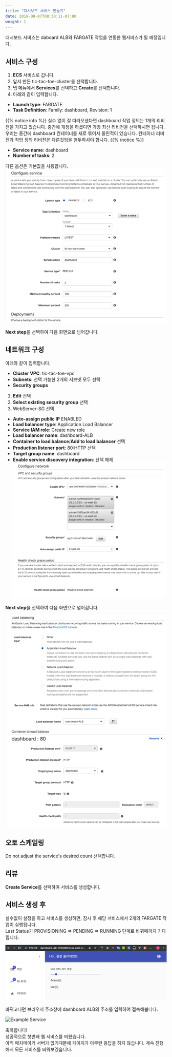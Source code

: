 ```yaml
---
title: "대시보드 서비스 만들기"
date: 2018-08-07T08:30:11-07:00
weight: 1
---
```


대시보드 서비스는 daboard ALB와 FARGATE 작업을 연동한 웹서비스가 될 예정입니다.

## 서비스 구성

1. **ECS** 서비스로 갑니다.
1. 앞서 만든 tic-tac-toe-cluster를 선택합니다.
1. 탭 메뉴에서 **Services**를 선택하고 **Create**를 선택합니다.
1. 아래와 같이 입력합니다.

* **Launch type**: FARGATE
* **Task Definition**: Family: dashboard, Revision: 1


{{% notice info %}}
실수 없이 잘 따라오셨다면 dashboard 작업 정의는 1개의 리비전을 가지고 있습니다. 중간에 개정을 하셨다면 가장 최신 리비전을 선택하시면 됩니다. 우리는 중간에 dashboard 컨테이너를 새로 묶어서 올린적이 있습니다. 컨테이너 리비전과 작업 정의 리비전은 다른것임을 염두하셔야 합니다. 
{{% /notice %}}

* **Service name**: dashboard
* **Number of tasks**: 2

다른 옵션은 기본값을 사용합니다.
![Example Service](/images/tic-tac-toe/service-dashbard-1.png)

**Next step**을 선택하여 다음 화면으로 넘어갑니다.


## 네트워크 구성

아래와 같이 입력합니다.

* **Cluster VPC**: tic-tac-toe-vpc
* **Subnets**: 선택 가능한 2개의 서브넷 모두 선택
* **Security groups**
 1. **Edit** 선택
 1. **Select existing security group** 선택
 1. WebServer-SG 선택
* **Auto-assign public IP** ENABLED
* **Load balancer type**: Application Load Balancer
* **Service IAM role**: Create new role
* **Load balancer name**: dashboard-ALB
* **Container to load balance**/**Add to load balancer** 선택
* **Production listener port**: 80:HTTP 선택
* **Target group name**: dashboard
* **Enable service discovery integration**: 선택 해제
![Example Service](/images/tic-tac-toe/service-dashbard-2.png)

**Next step**을 선택하여 다음 화면으로 넘어갑니다.


![Example Service](/images/tic-tac-toe/service-dashbard-3.png)

## 오토 스케일링

Do not adjust the service's desired count 선택합니다.

## 리뷰

**Create Service**를 선택하여 서비스를 생성합니다.


## 서비스 생성 후

실수없이 설정을 하고 서비스를 생성하면, 잠시 후 해당 서비스에서 2개의 FARGATE 작업이 실행됩니다.<br>
Last Status가 PROVISIONING => PENDING => RUNNING 단계로 바뀌때까지 기다립니다.

![Example Service](/images/tic-tac-toe/service-dashbard-4.png)


바뀌고나면 브러우저 주소창에 dashboard ALB의 주소를 입력하여 접속해봅니다.

![Example Service](/images/tic-tac-toe/service-dashbard-5.png)

축하합니다!<br>
성공적으로 첫번째 웹 서비스를 띄웠습니다.<br>
아직 매치메이커 서버가 없기때문에 페이지가 아무런 응답을 하지 않습니다.
계속 진행해서 모든 서비스를 띄워보겠습니다.

